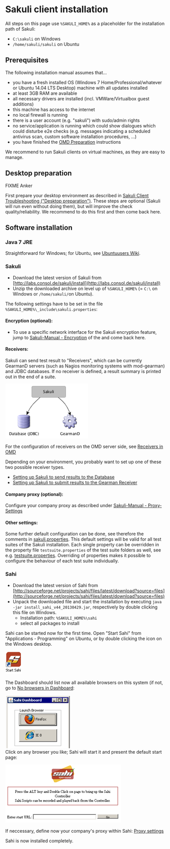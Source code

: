 # Sakuli client installation 

All steps on this page use `%SAKULI_HOME%` as a placeholder for the installation path of Sakuli: 

- `C:\sakuli` on Windows
- `/home/sakuli/sakuli` on Ubuntu 

## Prerequisites
The following installation manual assumes that...

* you have a fresh installed OS (Windows 7 Home/Professional/whatever or Ubuntu 14.04 LTS Desktop) machine with all updates installed
* at least 3GB RAM are available 
* all necessary drivers are installed (incl. VMWare/Virtualbox guest additions)
* this machine has access to the internet
* no local firewall is running
* there is a user account (e.g. "sakuli") with sudo/admin rights
* no service/application is running which could show dialogues which could disturbe e2e checks (e.g. messages indicating a scheduled antivirus scan, custom software installation procedures, ...)
* you have finished the [OMD Preparation](installation-omd.md) instructions

We recommend to run Sakuli clients on virtual machines, as they are easy to manage. 

## Desktop preparation

FIXME Anker

First prepare your desktop environment as described in [Sakuli Client Troubleshooting ("Desktop preparation")](./troubleshooting-sakuli-client.md). These steps are optional (Sakuli will run even without doing them), but will improve the check quality/reliability. We recommend to do this first and then come back here. 

## Software installation 
### Java 7 JRE

Straightforward for Windows; for Ubuntu, see [Ubuntuusers Wiki](http://wiki.ubuntuusers.de/Java/Installation/Oracle_Java/Java_7#Java-7-JRE).

### Sakuli 

* Download the latest version of Sakuli from  [http://labs.consol.de/sakuli/install](http://labs.consol.de/sakuli/install)
* Unzip the downloaded archive on level up of `%SAKULI_HOME%` (= `C:\` on Windows or `/home/sakuli/`on Ubuntu). 

The following settings have to be set in the file `%SAKULI_HOME%\_include\sakuli.properties`: 

#### Encryption (optional):

  * To use a specific network interface for the Sakuli encryption feature, jump to [Sakuli-Manual - Encryption](sakuli-manual.md#secret-de-encryption) of the and come back here.

#### Receivers:

Sakuli can send test result to "Receivers", which can be currently GearmanD servers (such as Nagios monitoring systems with mod-gearman) and JDBC databases. If no receiver is defined, a result summary is printed out in the end of a suite. 
  
![sakuli_receivers](../docs/pics/sakuli-receivers.png)

For the configuration of receivers on the OMD server side, see [Receivers in OMD](installation-omd.md#receivers)

Depending on your environment, you probably want to set up one of these two possible receiver types. 

  * [Setting up Sakuli to send results to the Database](receivers/database.md#sakuli-configuration)
  * [Setting up Sakuli to submit results to the Gearman Receiver](receivers/gearman.md#sakuli-configuration)

#### Company proxy (optional):

Configure your company proxy as described under [Sakuli-Manual - Proxy-Settings](sakuli-manual.md#proxy-settings)

#### Other settings: 

Some further default configuration can be done, see therefore the comments in [sakuli.properties](../core/src/main/_include/sakuli.properties). This default settings will be valid for all test suites of the Sakuli installation. Each single property can be overridden in the property file `testsuite.properties` of the test suite folders as well, see e.g. [testsuite.properties](../sakuli_test_suites/example/testsuite.properties). Overriding of properties makes it possible to configure the behaviour of each test suite individually.

	
### Sahi

* Download the latest version of Sahi from [http://sourceforge.net/projects/sahi/files/latest/download?source=files](http://sourceforge.net/projects/sahi/files/latest/download?source=files)
* Unpack the downloaded file and start the installation by executing `java -jar install_sahi_v44_20130429.jar`, respectively by double clicking this file on Windows. 
	* Installation path: `%SAKULI_HOME%\sahi`
	* select all packages to install

Sahi can be started now for the first time. Open "Start Sahi" from "Applications - Programming" on Ubuntu, or by double clicking the icon on the Windows desktop. 

![startsahi](../docs/pics/w_startsahi.jpg) 	

The Dashboard should list now all available browsers on this system (if not, go to [No browsers in Dashboard](../docs/troubleshooting-sakuli-client.md#no-browsers-in-dashboard): 

![db_browsers](../docs/pics/w_sahi_dashboard_browsers.jpg) 	
Click on any browser you like; Sahi will start it and present the default start page: 

![sahi_start](../docs/pics/sahi_startpage.jpg) 

If neccessary, define now your company's proxy within Sahi: [Proxy settings](../docs/sakuli-manual.md)

Sahi is now installed completely.